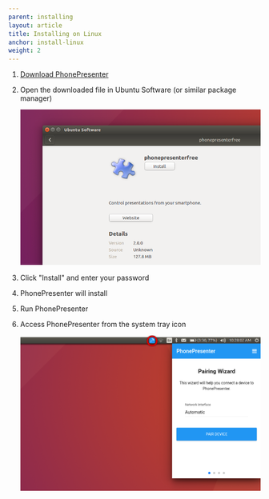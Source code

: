 ```yaml
---
parent: installing
layout: article
title: Installing on Linux
anchor: install-linux
weight: 2
---
```


1. <a href="https://phonepresenter.com/#download">Download PhonePresenter</a>



2. Open the downloaded file in Ubuntu Software (or similar package manager)

    ![PhonePresenter installing on Ubuntu](/assets/img/package_manager_lin.png)


3. Click "Install" and enter your password



4. PhonePresenter will install



5. Run PhonePresenter



6. Access PhonePresenter from the system tray icon

    ![PhonePresenter in system tray](/assets/img/system_tray_lin.png)
